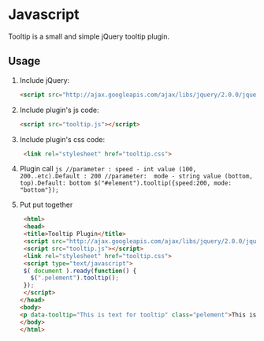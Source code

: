 Javascript
==========

Tooltip is a small and simple jQuery tooltip plugin.

## Usage


1. Include jQuery:

	```html
	<script src="http://ajax.googleapis.com/ajax/libs/jquery/2.0.0/jquery.min.js"></script>
	```
2. Include plugin's js code:

	```html
	<script src="tooltip.js"></script>
	```

3. Include plugin's css code:

	```html
	 <link rel="stylesheet" href="tooltip.css">
	```

4. Plugin call 
       ```js
       //parameter : speed - int value (100, 200..etc).Default : 200
       //parameter:  mode - string value (bottom, top).Default: bottom
       $("#element").tooltip({speed:200, mode: "bottom"});
       ```
5. Put put together
    ```html
     <html>
     <head>
     <title>Tooltip Plugin</title>
     <script src="http://ajax.googleapis.com/ajax/libs/jquery/2.0.0/jquery.min.js"></script>
     <script src="tooltip.js"></script>
     <link rel="stylesheet" href="tooltip.css">
     <script type="text/javascript">
     $( document ).ready(function() {
       $(".pelement").tooltip();
     });
     </script>
    </head>
    <body>
    <p data-tooltip="This is text for tooltip" class="pelement">This is simple text.</p>
    </body>
    </html>
     ```
